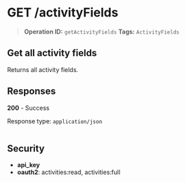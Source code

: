 # GET /activityFields

> **Operation ID:** `getActivityFields`
> **Tags:** `ActivityFields`

## Get all activity fields

Returns all activity fields.

## Responses

**200** - Success

Response type: `application/json`

```

```


## Security

- **api_key**
- **oauth2**: activities:read, activities:full